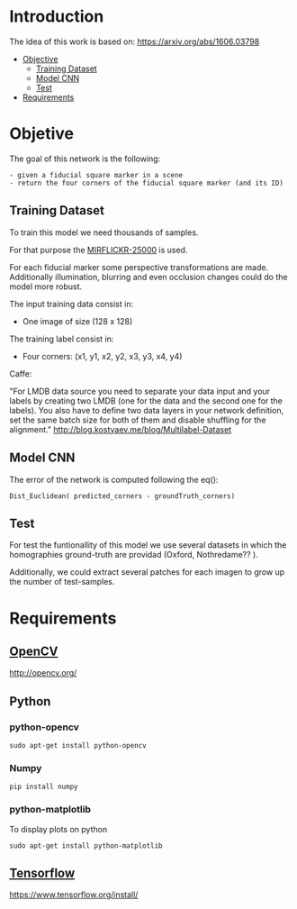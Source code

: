 # Introduction

The idea of this work is based on: https://arxiv.org/abs/1606.03798

- [Objective](#objetive)
  - [Training Dataset](#training-dataset)
  - [Model CNN](#model-cnn)
  - [Test](#Test)
- [Requirements](#requirements)


# Objetive

The goal of this network is the following:

	- given a fiducial square marker in a scene
	- return the four corners of the fiducial square marker (and its ID)

## Training Dataset

To train this model we need thousands of samples.

For that purpose the [MIRFLICKR-25000](http://press.liacs.nl/mirflickr/mirdownload.html) is used. 

For each fiducial marker some perspective transformations are made.
Additionally illumination, blurring and even occlusion changes could do the model more robust.

The input training data consist in:
- One image of size (128 x 128)

The training label consist in:
- Four corners: (x1, y1, x2, y2, x3, y3, x4, y4)


Caffe:

"For LMDB data source you need to separate your data input and your labels by creating two LMDB (one for the data and the second one for the labels). You also have to define two data layers in your network definition, set the same batch size for both of them and disable shuffling for the alignment."
http://blog.kostyaev.me/blog/Multilabel-Dataset


## Model CNN

The error of the network is computed following the eq():

	Dist_Euclidean( predicted_corners - groundTruth_corners)


## Test

For test the funtionallity of this model we use several datasets in which the homographies ground-truth are providad
 (Oxford, Nothredame?? ). 

Additionally, we could extract several patches for each imagen to grow up the number of test-samples.




# Requirements

## [OpenCV](https://github.com/opencv/opencv)
http://opencv.org/

## Python
### python-opencv

```
sudo apt-get install python-opencv
```
### Numpy
```
pip install numpy
```
### python-matplotlib
To display plots on python

```
sudo apt-get install python-matplotlib
```

## [Tensorflow](TF_installation_guide.md)
https://www.tensorflow.org/install/